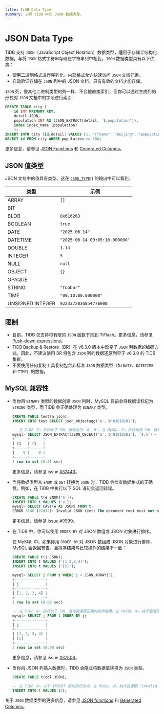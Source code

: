 ```yaml
---
title: TiDB Data Type
summary: 了解 TiDB 中的 JSON 数据类型。
---
```


# JSON Data Type

TiDB 支持 `JSON`（JavaScript Object Notation）数据类型，适用于存储半结构化数据。与将 `JSON` 格式字符串存储在字符串列中相比，`JSON` 数据类型具有以下优势：

- 使用二进制格式进行序列化。内部格式允许快速访问 `JSON` 文档元素。
- 自动验证存储在 `JSON` 列中的 JSON 文档。只有有效的文档才能存储。

`JSON` 列，像其他二进制类型的列一样，不会被直接索引，但你可以通过生成列的形式对 `JSON` 文档中的字段进行索引：

```sql
CREATE TABLE city (
    id INT PRIMARY KEY,
    detail JSON,
    population INT AS (JSON_EXTRACT(detail, '$.population')),
    index index_name (population)
    );
INSERT INTO city (id,detail) VALUES (1, '{"name": "Beijing", "population": 100}');
SELECT id FROM city WHERE population >= 100;
```

更多信息，请参见 [JSON Functions](/functions-and-operators/json-functions.md) 和 [Generated Columns](/generated-columns.md)。

## JSON 值类型

JSON 文档中的值具有类型。这在 [`JSON_TYPE`()](/functions-and-operators/json-functions/json-functions-return.md#json_type) 的输出中可以看到。

| 类型             | 示例                        |
|------------------|------------------------------|
| ARRAY            | `[]`                         |
| BIT              |                              |
| BLOB             | `0x616263`                   |
| BOOLEAN          | `true`                       |
| DATE             | `"2025-06-14"`               |
| DATETIME         | `"2025-06-14 09:05:10.000000"` |
| DOUBLE           | `1.14`                       |
| INTEGER          | `5`                          |
| NULL             | `null`                       |
| OBJECT           | `{}`                         |
| OPAQUE           |                              |
| STRING           | `"foobar"`                   |
| TIME             | `"09:10:00.000000"`          |
| UNSIGNED INTEGER | `9223372036854776000`        |

## 限制

- 目前，TiDB 仅支持将有限的 `JSON` 函数下推到 TiFlash。更多信息，请参见 [Push-down expressions](/tiflash/tiflash-supported-pushdown-calculations.md#push-down-expressions)。
- TiDB Backup & Restore（BR）在 v6.3.0 版本中改变了 `JSON` 列数据的编码方式。因此，不建议使用 BR 将包含 `JSON` 列的数据还原到早于 v6.3.0 的 TiDB 集群。
- 不要使用任何复制工具复制包含非标准 `JSON` 数据类型（如 `DATE`、`DATETIME` 和 `TIME`）的数据。

## MySQL 兼容性

- 当你用 `BINARY` 类型的数据创建 `JSON` 列时，MySQL 目前会将数据误标记为 `STRING` 类型，而 TiDB 会正确处理为 `BINARY` 类型。

    ```sql
    CREATE TABLE test(a json);
    INSERT INTO test SELECT json_objectagg('a', b'01010101');

    -- 在 TiDB 中，执行以下 SQL 语句返回 `0, 0`。在 MySQL 中，执行相同 SQL 语句返回 `0, 1`。
    mysql> SELECT JSON_EXTRACT(JSON_OBJECT('a', b'01010101'), '$.a') = "base64:type15:VQ==" AS r1, JSON_EXTRACT(a, '$.a') = "base64:type15:VQ==" AS r2 FROM test;
    +------+------+
    | r1   | r2   |
    +------+------+
    |    0 |    0 |
    +------+------+
    1 row in set (0.01 sec)
    ```

    更多信息，请参见 issue [#37443](https://github.com/pingcap/tidb/issues/37443)。

- 当将数据类型从 `ENUM` 或 `SET` 转换为 `JSON` 时，TiDB 会检查数据格式的正确性。例如，在 TiDB 中执行以下 SQL 语句会返回错误。

    ```sql
    CREATE TABLE t(e ENUM('a'));
    INSERT INTO t VALUES ('a');
    mysql> SELECT CAST(e AS JSON) FROM t;
    ERROR 3140 (22032): Invalid JSON text: The document root must not be followed by other values.
    ```

    更多信息，请参见 issue [#9999](https://github.com/pingcap/tidb/issues/9999)。

- 在 TiDB 中，你可以使用 `ORDER BY` 对 JSON 数组或 JSON 对象进行排序。

    在 MySQL 中，如果你用 `ORDER BY` 对 JSON 数组或 JSON 对象进行排序，MySQL 会返回警告，且排序结果与比较操作的结果不一致：

    ```sql
    CREATE TABLE t(j JSON);
    INSERT INTO t VALUES ('[1,2,3,4]');
    INSERT INTO t VALUES ('[5]');

    mysql> SELECT j FROM t WHERE j < JSON_ARRAY(5);
    +--------------+
    | j            |
    +--------------+
    | [1, 2, 3, 4] |
    +--------------+
    1 row in set (0.00 sec)

    -- 在 TiDB 中，执行以下 SQL 语句会返回正确的排序结果。在 MySQL 中，执行会返回 "This version of MySQL doesn't yet support 'sorting of non-scalar JSON values'." 警告，且排序结果与 `<` 比较结果不一致。
    mysql> SELECT j FROM t ORDER BY j;
    +--------------+
    | j            |
    +--------------+
    | [1, 2, 3, 4] |
    | [5]          |
    +--------------+
    2 rows in set (0.00 sec)
    ```

    更多信息，请参见 issue [#37506](https://github.com/pingcap/tidb/issues/37506)。

- 当你向 JSON 列插入数据时，TiDB 会隐式将数据值转换为 `JSON` 类型。

    ```sql
    CREATE TABLE t(col JSON);

    -- 在 TiDB 中，以下 INSERT 语句执行成功。在 MySQL 中，执行会返回 "Invalid JSON text" 错误。
    INSERT INTO t VALUES (3);
    ```

关于 `JSON` 数据类型的更多信息，请参见 [JSON functions](/functions-and-operators/json-functions.md) 和 [Generated Columns](/generated-columns.md)。